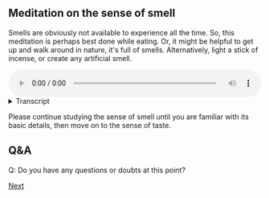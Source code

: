 
## Meditation on the sense of smell

Smells are obviously not available to experience all the time. So, this meditation is perhaps best done while eating. Or, it might be helpful to get up and walk around in nature, it's full of smells. Alternatively, light a stick of incense, or create any artificial smell.  


<audio controls style="width: 100%; max-width: 600px;">
    <source src="assets/audio/4. Sense of Smell.mp3" type="audio/mpeg">
</audio>



<details>
<summary>Transcript</summary>

Let's spend a little time with the third sense, the sense of smell.

Bring your attention to the olfactory field, this whole world of smells, scents, odours, perfumes, all the information coming in through the nose channel.

^^^ Straight away, notice how different the sense of smell is from the sense of hearing. Smelling is a totally different type of experience to hearing.

Some people have a very strong sense of smell and are easily overwhelmed by smells. Others have a very weak sense of smell and only notice smells when they are very near and very strong. If you have a strong sense of smell, you should have no problem bringing your attention to the smells in your environment. If you have a weak sense of smell, perhaps you can actively go and sniff scented objects.

---
If you find it useful, note to yourself, "smelling", or "smells", or "nose channel", or whatever language is useful to help bring your attention to this sense field. Use noting or labelling to support your attention, especially when it is easily distracted from the simple act of smelling.

---
Immediately notice how different the sense of smell is from the sense of sight or hearing.

---
Notice that there is no real directionality with the sense of smell. In order to get a bearing on the source, you need to physically turn your head. If you've ever watched a dog, which has an acute sense of smell, even they have to move their head about and stick their nose into things to locate the source of smells.

---
Notice how different the sense of smells is when inhaling compared to exhaling.

---
When you are around food and drink, it's a really good time to actively engage with the sense of smell. Most of what we call flavours are actually smells. There's no pineapple flavour, there's only pineapple smell and the accompanying sweet and sour flavours.

---
When you engage with people, notice how strong smelling they are. To hide the fact that they are strong smelling, they use even stronger scents to mask their natural odour.

---
Notice that smells are an entirely separate field of experience from seeing and from hearing. Smells are entirely within their own domain, and there's no crossover between smells and sights and sounds, at the sense level at least.

---
Notice the smells that you like, and the smells that you don't like. Notice the smells that you can tolerate, even if they are strong. Notice the smells that you can't tolerate, even if they are weak. It's helpful to see that liking and disliking occur in the mind, not in the nose.

---
Keep coming back to this sense of smell. Give it your full attention.

</details>


Please continue studying the sense of smell until you are familiar with its basic details, then move on to the sense of taste.

## Q&A

Q: Do you have any questions or doubts at this point?


<a href="1.5. Sense of Taste.html">Next</a>

